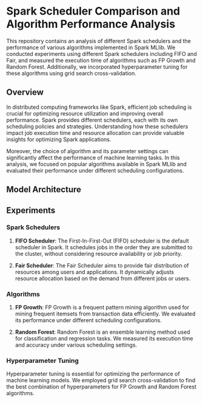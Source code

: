 # Spark Scheduler Comparison and Algorithm Performance Analysis

This repository contains an analysis of different Spark schedulers and the performance of various algorithms implemented in Spark MLlib. We conducted experiments using different Spark schedulers including FIFO and Fair, and measured the execution time of algorithms such as FP Growth and Random Forest. Additionally, we incorporated hyperparameter tuning for these algorithms using grid search cross-validation.

## Overview

In distributed computing frameworks like Spark, efficient job scheduling is crucial for optimizing resource utilization and improving overall performance. Spark provides different schedulers, each with its own scheduling policies and strategies. Understanding how these schedulers impact job execution time and resource allocation can provide valuable insights for optimizing Spark applications.

Moreover, the choice of algorithm and its parameter settings can significantly affect the performance of machine learning tasks. In this analysis, we focused on popular algorithms available in Spark MLlib and evaluated their performance under different scheduling configurations.

## Model Architecture



## Experiments

### Spark Schedulers

1. **FIFO Scheduler**: The First-In-First-Out (FIFO) scheduler is the default scheduler in Spark. It schedules jobs in the order they are submitted to the cluster, without considering resource availability or job priority.
   
2. **Fair Scheduler**: The Fair Scheduler aims to provide fair distribution of resources among users and applications. It dynamically adjusts resource allocation based on the demand from different jobs or users.

### Algorithms

1. **FP Growth**: FP Growth is a frequent pattern mining algorithm used for mining frequent itemsets from transaction data efficiently. We evaluated its performance under different scheduling configurations.

2. **Random Forest**: Random Forest is an ensemble learning method used for classification and regression tasks. We measured its execution time and accuracy under various scheduling settings.

### Hyperparameter Tuning

Hyperparameter tuning is essential for optimizing the performance of machine learning models. We employed grid search cross-validation to find the best combination of hyperparameters for FP Growth and Random Forest algorithms.

